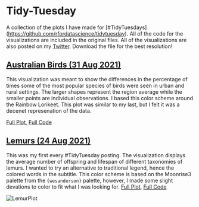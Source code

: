 # Tidy-Tuesday
A collection of the plots I have made for [#TidyTuesdays] (https://github.com/rfordatascience/tidytuesday). All of the code for the visualizations are included in the original files. All of the visualizations are also posted on my [Twitter](https://twitter.com/BlakeRobMills). Download the file for the best resolution!

## [Australian Birds (31 Aug 2021)](https://twitter.com/BlakeRobMills/status/1432853452418437125)
This visualization was meant to show the differences in the percentage of times some of the most popular species of birds were seen in urban and rural settings. The larger shapes represent the region average while the smaller points are individual observations. I based this color scheme around the Rainbow Lorikeet. This plot was similar to my last, but I felt it was a decenet represenation of the data. 

[Full Plot](https://raw.githubusercontent.com/BlakeRMills/TidyTuesday/main/Lemurs%20(24%20Aug%202021)/LemurPlot.png), [Full Code](https://raw.githubusercontent.com/BlakeRMills/TidyTuesday/main/Australian%20Birds%20(31%20Aug%202021)/AustralianBirds.png)


## [Lemurs (24 Aug 2021)](https://twitter.com/BlakeRobMills/status/1430352785506193414)
This was my first every #TidyTuesday posting. The visualization displays the average number of offspring and lifespan of different taxonomies of lemurs. I wanted to try an alternative to traditional legend, hence the colored words in the subtitle. This color scheme is based on the Moonrise3 palette from the `{wesanderson}` palette, however, I made some slight devations to color to fit what I was looking for. [Full Plot](https://raw.githubusercontent.com/BlakeRMills/TidyTuesday/main/Lemurs%20(24%20Aug%202021)/LemurPlot.png), [Full Code](https://github.com/BlakeRMills/TidyTuesday/blob/main/Lemurs%20(24%20Aug%202021)/TidyTuesday%2024%20Aug%202021%20Lemurs.R)

![LemurPlot](https://user-images.githubusercontent.com/82824419/131133932-820940c7-80e4-4d69-ac36-8b199d5a224b.png)
